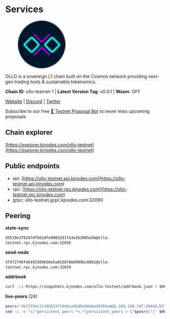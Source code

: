 # Services

<figure><img src="https://raw.githubusercontent.com/kj89/cosmos-images/main/logos/ollo.png" width="150" alt=""><figcaption></figcaption></figure>

OLLO is a sovereign L1 chain built on the Cosmos network providing  next-gen trading tools & sustainable tokenomics.

**Chain ID**: ollo-testnet-1 | **Latest Version Tag**: v0.0.1 | **Wasm**: OFF

[Website](https://www.ollostation.zone) | [Discord](https://discord.com/invite/GxBqZ9mSSm) | [Twitter](https://twitter.com/OLLOStation)



Subscribe to our free [🤖 Testnet Proposal Bot](https://t.me/kjnodes_testnet_proposal_bot) to never miss upcoming proposals


## Chain explorer
[https://explorer.kjnodes.com/ollo-testnet](https://explorer.kjnodes.com/ollo-testnet)

## Public endpoints

* api: [https://ollo-testnet.api.kjnodes.com](https://ollo-testnet.api.kjnodes.com)
* rpc: [https://ollo-testnet.rpc.kjnodes.com](https://ollo-testnet.rpc.kjnodes.com)
* grpc: ollo-testnet.grpc.kjnodes.com:32090

## Peering

**state-sync**

```text
d5519e378247dfb61dfe90652d1fe3e2b3005a5b@ollo-testnet.rpc.kjnodes.com:32656
```

**seed-node**

```text
3f472746f46493309650e5a033076689996c8881@ollo-testnet.rpc.kjnodes.com:32659
```

**addrbook**
```bash
curl -Ls https://snapshots.kjnodes.com/ollo-testnet/addrbook.json > $HOME/.ollo/config/addrbook.json
```

**live-peers** (24)
```bash
peers="4b73754c2c10d523ffd43ca95d9cb6e0ad8204a4@5.189.148.147:26656,b5f55cfc7b4d19f2dd3cdc71795f5a81e2c67f96@38.242.232.72:26656,d5519e378247dfb61dfe90652d1fe3e2b3005a5b@65.109.68.190:32656,47655c33bdecae7f449301197d8b951a97e1b680@89.58.59.75:26656,2a8f0fada8b8b71b8154cf30ce44aebea1b5fe3d@162.19.238.122:26656,da8d3ca8e1c147f0037b1c43ad3de7174f5ec1b7@209.145.59.224:26656,3ea40f63890f10272201edf96d2a49e197e52091@65.108.105.48:18156,69d2c02f413bea1376f5398646f0c2ce0f82d62e@141.94.73.93:26656,80c6ccc9523bd59a0420e76e8355f46fb61bf74f@65.109.93.58:33656,cba0eacc21eaddadc8903d503b1db12dd002fd0f@65.108.226.183:18156,9865c6e15faced6643adc228e3a59744e1b4e277@116.203.29.162:46656,dd577d8f2e997d7e70495640aff124ddb70d1a21@95.217.192.222:26656,742d7dccc98ccc2b30abb6ea172fc2175782db50@148.251.91.185:26656,dba5e8b41c4e369418f83a449966e4eb7ca05cd4@65.109.23.114:18156,5c2a752c9b1952dbed075c56c600c3a79b58c395@195.3.220.135:27006,0bee9e500e51465917506b47691a8fb032100da9@94.130.200.168:32656,d6c5ff021b091a1fd93b9f811cf7fca0d31e8510@65.108.238.61:46656,80b1ad27820f58b49e7a5a68881f0248a6269e9b@65.108.132.239:15656,7349272f712e713a957bf5349930e3439e98b518@167.235.27.69:20656,e53eedfc4c5c4487e1fba7f3b97de6aadfca8cea@5.161.179.64:26656,032845b1a798108bfc1fd91ebe5bdbbccd4a34d8@135.181.221.186:32656,cadc2b601a188aedbe4156a6eb5a81e00770bcfc@65.108.219.110:26656,42beefd08b5f8580177d1506220db3a548090262@65.108.195.29:26116,a487497f2c80b53fa0908ce072a94a99be698b6b@142.132.162.28:46656"
sed -i -e "s|^persistent_peers *=.*|persistent_peers = \"$peers\"|" $HOME/.ollo/config/config.toml
```
